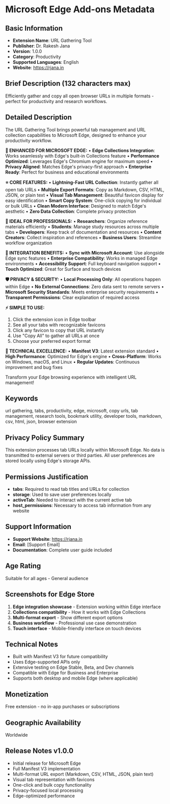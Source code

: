 # Microsoft Edge Add-ons Metadata

## Basic Information
- **Extension Name**: URL Gathering Tool
- **Publisher**: Dr. Rakesh Jana
- **Version**: 1.0.0
- **Category**: Productivity
- **Supported Languages**: English
- **Website**: https://rjana.in

## Brief Description (132 characters max)
Efficiently gather and copy all open browser URLs in multiple formats - perfect for productivity and research workflows.

## Detailed Description

The URL Gathering Tool brings powerful tab management and URL collection capabilities to Microsoft Edge, designed to enhance your productivity workflow.

**🚀 ENHANCED FOR MICROSOFT EDGE:**
• **Edge Collections Integration**: Works seamlessly with Edge's built-in Collections feature
• **Performance Optimized**: Leverages Edge's Chromium engine for maximum speed
• **Privacy Aligned**: Matches Edge's privacy-first approach
• **Enterprise Ready**: Perfect for business and educational environments

**⭐ CORE FEATURES:**
• **Lightning-Fast URL Collection**: Instantly gather all open tab URLs
• **Multiple Export Formats**: Copy as Markdown, CSV, HTML, JSON, or plain text
• **Visual Tab Management**: Beautiful favicon display for easy identification
• **Smart Copy System**: One-click copying for individual or bulk URLs
• **Clean Modern Interface**: Designed to match Edge's aesthetic
• **Zero Data Collection**: Complete privacy protection

**💼 IDEAL FOR PROFESSIONALS:**
• **Researchers**: Organize reference materials efficiently
• **Students**: Manage study resources across multiple tabs
• **Developers**: Keep track of documentation and resources
• **Content Creators**: Collect inspiration and references
• **Business Users**: Streamline workflow organization

**🔗 INTEGRATION BENEFITS:**
• **Sync with Microsoft Account**: Use alongside Edge sync features
• **Enterprise Compatibility**: Works in managed Edge environments
• **Accessibility Support**: Full keyboard navigation support
• **Touch Optimized**: Great for Surface and touch devices

**🛡️ PRIVACY & SECURITY:**
• **Local Processing Only**: All operations happen within Edge
• **No External Connections**: Zero data sent to remote servers
• **Microsoft Security Standards**: Meets enterprise security requirements
• **Transparent Permissions**: Clear explanation of required access

**⚡ SIMPLE TO USE:**
1. Click the extension icon in Edge toolbar
2. See all your tabs with recognizable favicons
3. Click any favicon to copy that URL instantly
4. Use "Copy All" to gather all URLs at once
5. Choose your preferred export format

**🔧 TECHNICAL EXCELLENCE:**
• **Manifest V3**: Latest extension standard
• **High Performance**: Optimized for Edge's engine
• **Cross-Platform**: Works on Windows, macOS, and Linux
• **Regular Updates**: Continuous improvement and bug fixes

Transform your Edge browsing experience with intelligent URL management!

## Keywords
url gathering, tabs, productivity, edge, microsoft, copy urls, tab management, research tools, bookmark utility, developer tools, markdown, csv, html, json, browser extension

## Privacy Policy Summary
This extension processes tab URLs locally within Microsoft Edge. No data is transmitted to external servers or third parties. All user preferences are stored locally using Edge's storage APIs.

## Permissions Justification
- **tabs**: Required to read tab titles and URLs for collection
- **storage**: Used to save user preferences locally
- **activeTab**: Needed to interact with the current active tab
- **host_permissions**: Necessary to access tab information from any website

## Support Information
- **Support Website**: https://rjana.in
- **Email**: [Support Email]
- **Documentation**: Complete user guide included

## Age Rating
Suitable for all ages - General audience

## Screenshots for Edge Store
1. **Edge integration showcase** - Extension working within Edge interface
2. **Collections compatibility** - How it works with Edge Collections
3. **Multi-format export** - Show different export options
4. **Business workflow** - Professional use case demonstration
5. **Touch interface** - Mobile-friendly interface on touch devices

## Technical Notes
- Built with Manifest V3 for future compatibility
- Uses Edge-supported APIs only
- Extensive testing on Edge Stable, Beta, and Dev channels
- Compatible with Edge for Business and Enterprise
- Supports both desktop and mobile Edge (where applicable)

## Monetization
Free extension - no in-app purchases or subscriptions

## Geographic Availability
Worldwide

## Release Notes v1.0.0
- Initial release for Microsoft Edge
- Full Manifest V3 implementation
- Multi-format URL export (Markdown, CSV, HTML, JSON, plain text)
- Visual tab representation with favicons
- One-click and bulk copy functionality
- Privacy-focused local processing
- Edge-optimized performance
